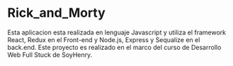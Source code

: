 # Rick_and_Morty
Esta aplicacion esta realizada en lenguaje Javascript y utiliza el framework React, Redux en el Front-end y Node.js, Express y Sequalize en el back.end.
Este proyecto es realizado en el marco del curso de Desarrollo Web Full Stuck de SoyHenry.

